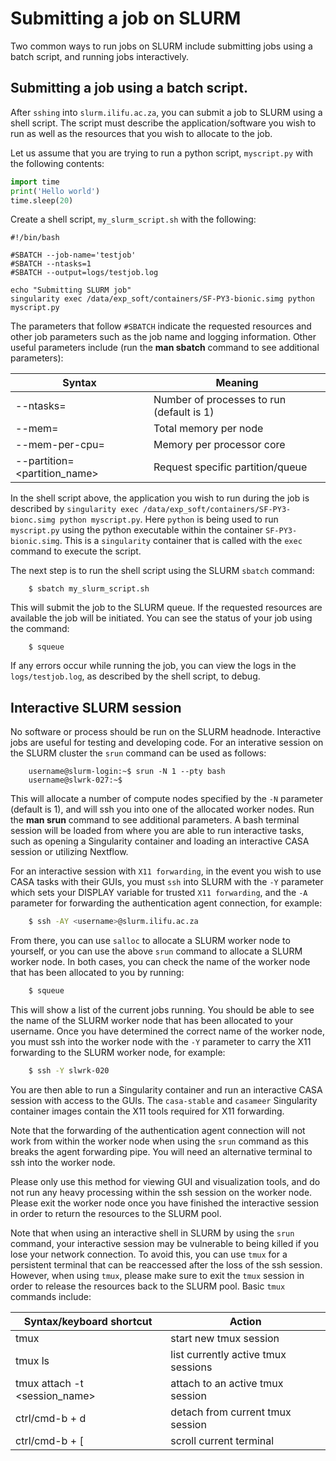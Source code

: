 # Submitting a job on SLURM

Two common ways to run jobs on SLURM include submitting jobs using a batch script, and running jobs interactively.

## Submitting a job using a batch script.

After `sshing` into `slurm.ilifu.ac.za`, you can submit a job to SLURM using a shell script. The script must describe the application/software you wish to run as well as the resources that you wish to allocate to the job.

Let us assume that you are trying to run a python script, `myscript.py` with the following contents:

```python
import time
print('Hello world')
time.sleep(20)
```

Create a shell script, `my_slurm_script.sh` with the following:

```shell
#!/bin/bash

#SBATCH --job-name='testjob'
#SBATCH --ntasks=1
#SBATCH --output=logs/testjob.log

echo "Submitting SLURM job"
singularity exec /data/exp_soft/containers/SF-PY3-bionic.simg python myscript.py
```

The parameters that follow `#SBATCH` indicate the requested resources and other job parameters such as the job name and logging information. Other useful parameters include (run the  **man sbatch** command to see additional parameters):

| Syntax                      | Meaning                                   | 
|-----------------------------|-------------------------------------------|
| --ntasks=<number>           | Number of processes to run (default is 1) | 
| --mem=<number>              | Total memory per node                     | 
| --mem-per-cpu=<number>      | Memory per processor core                 | 
| --partition=<partition_name>| Request specific partition/queue          | 

In the shell script above, the application you wish to run during the job is described by `singularity exec /data/exp_soft/containers/SF-PY3-bionc.simg python myscript.py`. Here `python` is being used to run `myscript.py` using the python executable within the container `SF-PY3-bionic.simg`. This is a `singularity` container that is called with the `exec` command to execute the script.

The next step is to run the shell script using the SLURM `sbatch` command:

```shell
	$ sbatch my_slurm_script.sh 
```

This will submit the job to the SLURM queue. If the requested resources are available the job will be initiated. You can see the status of your job using the command:

```shell
	$ squeue
```

If any errors occur while running the job, you can view the logs in the `logs/testjob.log`, as described by the shell script, to debug.

## Interactive SLURM session

No software or process should be run on the SLURM headnode. Interactive jobs are useful for testing and developing code. For an interative session on the SLURM cluster the `srun` command can be used as follows:

```shell
	username@slurm-login:~$ srun -N 1 --pty bash
	username@slwrk-027:~$
```

This will allocate a number of compute nodes specified by the `-N` parameter (default is 1), and will ssh you into one of the allocated worker nodes. Run the **man srun** command to see additional parameters.  A bash terminal session will be loaded from where you are able to run interactive tasks, such as opening a Singularity container and loading an interactive CASA session or utilizing Nextflow.

For an interactive session with `X11 forwarding`, in the event you wish to use CASA tasks with their GUIs, you must `ssh` into SLURM with the `-Y` parameter which sets your DISPLAY variable for trusted `X11 forwarding`, and the `-A` parameter for forwarding the authentication agent connection, for example:

```bash
	$ ssh -AY <username>@slurm.ilifu.ac.za
```

From there, you can use `salloc` to allocate a SLURM worker node to yourself, or you can use the above `srun` command to allocate a SLURM worker node. In both cases, you can check the name of the worker node that has been allocated to you by running:

```bash
	$ squeue
```

This will show a list of the current jobs running. You should be able to see the name of the SLURM worker node that has been allocated to your username. Once you have determined the correct name of the worker node, you must ssh into the worker node with the `-Y` parameter to carry the X11 forwarding to the SLURM worker node, for example:

```bash
	$ ssh -Y slwrk-020
```

You are then able to run a Singularity container and run an interactive CASA session with access to the GUIs. The `casa-stable` and `casameer` Singularity container images contain the X11 tools required for X11 forwarding.

Note that the forwarding of the authentication agent connection will not work from within the worker node when using the `srun` command as this breaks the agent forwarding pipe. You will need an alternative terminal to ssh into the worker node.

Please only use this method for viewing GUI and visualization tools, and do not run any heavy processing within the ssh session on the worker node. Please exit the worker node once you have finished the interactive session in order to return the resources to the SLURM pool.

Note that when using an interactive shell in SLURM by using the `srun` command, your interactive session may be vulnerable to being killed if you lose your network connection. To avoid this, you can use `tmux` for a persistent terminal that can be reaccessed after the loss of the ssh session. However, when using `tmux`, please make sure to exit the `tmux` session in order to release the resources back to the SLURM pool. Basic `tmux` commands include: 

| Syntax/keyboard shortcut      | Action                                    | 
|-------------------------------|-------------------------------------------|
| tmux                          | start new tmux session                    | 
| tmux ls                       | list currently active tmux sessions       | 
| tmux attach -t <session_name> | attach to an active tmux session          | 
| ctrl/cmd-b + d                | detach from current tmux session          | 
| ctrl/cmd-b + [                | scroll current terminal                   |


